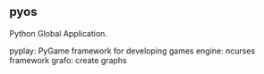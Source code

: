 pyos
----

Python Global Application.

pyplay: PyGame framework for developing games
engine: ncurses framework
grafo: create graphs
